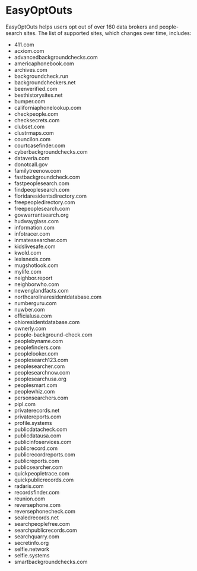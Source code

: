 # EasyOptOuts

EasyOptOuts helps users opt out of over 160 data brokers and people-search sites. The list of supported sites, which changes over time, includes:

*   411.com
*   acxiom.com
*   advancedbackgroundchecks.com
*   americaphonebook.com
*   archives.com
*   backgroundcheck.run
*   backgroundcheckers.net
*   beenverified.com
*   besthistorysites.net
*   bumper.com
*   californiaphonelookup.com
*   checkpeople.com
*   checksecrets.com
*   clubset.com
*   clustrmaps.com
*   councilon.com
*   courtcasefinder.com
*   cyberbackgroundchecks.com
*   dataveria.com
*   donotcall.gov
*   familytreenow.com
*   fastbackgroundcheck.com
*   fastpeoplesearch.com
*   findpeoplesearch.com
*   floridaresidentsdirectory.com
*   freepeopledirectory.com
*   freepeoplesearch.com
*   govwarrantsearch.org
*   hudwayglass.com
*   information.com
*   infotracer.com
*   inmatessearcher.com
*   kidslivesafe.com
*   kwold.com
*   lexisnexis.com
*   mugshotlook.com
*   mylife.com
*   neighbor.report
*   neighborwho.com
*   newenglandfacts.com
*   northcarolinaresidentdatabase.com
*   numberguru.com
*   nuwber.com
*   officialusa.com
*   ohioresidentdatabase.com
*   ownerly.com
*   people-background-check.com
*   peoplebyname.com
*   peoplefinders.com
*   peoplelooker.com
*   peoplesearch123.com
*   peoplesearcher.com
*   peoplesearchnow.com
*   peoplesearchusa.org
*   peoplesmart.com
*   peoplewhiz.com
*   personsearchers.com
*   pipl.com
*   privaterecords.net
*   privatereports.com
*   profile.systems
*   publicdatacheck.com
*   publicdatausa.com
*   publicinfoservices.com
*   publicrecord.com
*   publicrecordreports.com
*   publicreports.com
*   publicsearcher.com
*   quickpeopletrace.com
*   quickpublicrecords.com
*   radaris.com
*   recordsfinder.com
*   reunion.com
*   reversephone.com
*   reversephonecheck.com
*   sealedrecords.net
*   searchpeoplefree.com
*   searchpublicrecords.com
*   searchquarry.com
*   secretinfo.org
*   selfie.network
*   selfie.systems
*   smartbackgroundchecks.com